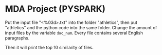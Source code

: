 # MDA Project (PYSPARK)

Put the input file "<%03d>.txt" into the folder "athletics", then put "athletics" and the python code into the same folder.
Change the amount of input files by the variable `doc_num`.
Every file contains several English paragraphs.
  
Then it will print the top 10 similarity of files.
